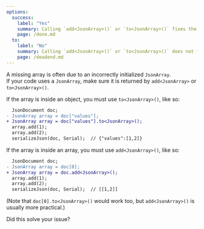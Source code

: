 ```yaml
---
options:
  success:
    label: "Yes"
    summary: Calling `add<JsonArray>()` or `to<JsonArray>()` fixes the issue
    page: /done.md
  to:
    label: "No"
    summary: Calling `add<JsonArray>()` or `to<JsonArray>()` does not fix the issue
    page: /deadend.md
---
```


A missing array is often due to an incorrectly initialized `JsonArray`.  
If your code uses a `JsonArray`, make sure it is returned by `add<JsonArray>` or `to<JsonArray>()`.

If the array is inside an object, you must use `to<JsonArray>()`, like so:

```diff
  JsonDocument doc;
- JsonArray array = doc["values"];
+ JsonArray array = doc["values"].to<JsonArray>();
  array.add(1);
  array.add(2);
  serializeJson(doc, Serial);  // {"values":[1,2]}
```

If the array is inside an array, you must use `add<JsonArray>()`, like so:

```diff
  JsonDocument doc;
- JsonArray array = doc[0];
+ JsonArray array = doc.add<JsonArray>();
  array.add(1);
  array.add(2);
  serializeJson(doc, Serial);  // [[1,2]]
```

(Note that `doc[0].to<JsonArray>()` would work too, but `add<JsonArray>()` is usually more practical.)

Did this solve your issue?
